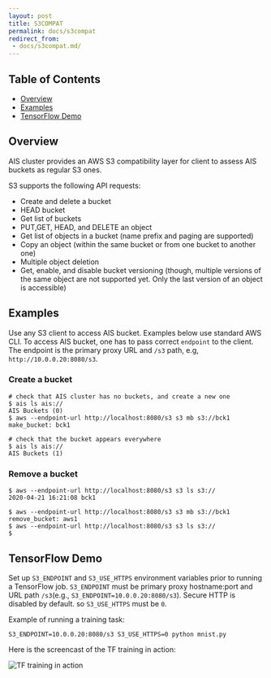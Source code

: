 ```yaml
---
layout: post
title: S3COMPAT
permalink: docs/s3compat
redirect_from:
 - docs/s3compat.md/
---
```


## Table of Contents

- [Overview](#overview)
- [Examples](#examples)
- [TensorFlow Demo](#tensorflow-demo)

## Overview

AIS cluster provides an AWS S3 compatibility layer for client to assess AIS buckets as regular S3 ones.

S3 supports the following API requests:

- Create and delete a bucket
- HEAD bucket
- Get list of buckets
- PUT,GET, HEAD, and DELETE an object
- Get list of objects in a bucket (name prefix and paging are supported)
- Copy an object (within the same bucket or from one bucket to another one)
- Multiple object deletion
- Get, enable, and disable bucket versioning (though, multiple versions of the same object are not supported yet. Only the last version of an object is accessible)

## Examples

Use any S3 client to access AIS bucket. Examples below use standard AWS CLI. To access AIS bucket, one has to pass correct `endpoint` to the client. The endpoint is the primary proxy URL and `/s3` path, e.g, `http://10.0.0.20:8080/s3`.

### Create a bucket

```shell
# check that AIS cluster has no buckets, and create a new one
$ ais ls ais://
AIS Buckets (0)
$ aws --endpoint-url http://localhost:8080/s3 s3 mb s3://bck1
make_bucket: bck1

# check that the bucket appears everywhere
$ ais ls ais://
AIS Buckets (1)
```

### Remove a bucket

```shell
$ aws --endpoint-url http://localhost:8080/s3 s3 ls s3://
2020-04-21 16:21:08 bck1

$ aws --endpoint-url http://localhost:8080/s3 s3 mb s3://bck1
remove_bucket: aws1
$ aws --endpoint-url http://localhost:8080/s3 s3 ls s3://
$
```

## TensorFlow Demo

Set up `S3_ENDPOINT` and `S3_USE_HTTPS` environment variables prior to running a TensorFlow job. `S3_ENDPOINT` must be primary proxy hostname:port and URL path `/s3`(e.g., `S3_ENDPOINT=10.0.0.20:8080/s3`). Secure HTTP is disabled by default. so `S3_USE_HTTPS` must be `0`.

Example of running a training task:

```
S3_ENDPOINT=10.0.0.20:8080/s3 S3_USE_HTTPS=0 python mnist.py
```

Here is the screencast of the TF training in action:

<img src="/aistore/docs/images/ais-s3-tf.gif" alt="TF training in action">
